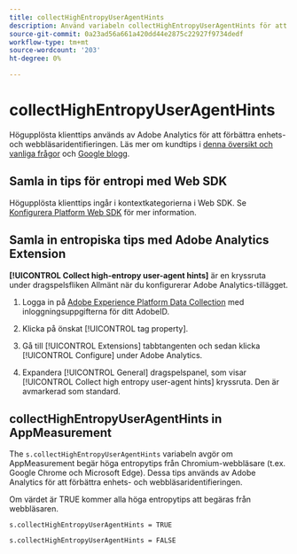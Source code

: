 ```yaml
---
title: collectHighEntropyUserAgentHints
description: Använd variabeln collectHighEntropyUserAgentHints för att avgöra om Adobe ska begära höga entropittips från Chromium-webbläsare (t.ex. Google Chrome och Microsoft Edge).
source-git-commit: 0a23ad56a661a420dd44e2875c22927f9734dedf
workflow-type: tm+mt
source-wordcount: '203'
ht-degree: 0%

---
```



# collectHighEntropyUserAgentHints

Högupplösta klienttips används av Adobe Analytics för att förbättra enhets- och webbläsaridentifieringen. Läs mer om kundtips i [denna översikt och vanliga frågor](/help/technotes/client-hints.md) och [Google blogg](https://web.dev/user-agent-client-hints/).

## Samla in tips för entropi med Web SDK

Högupplösta klienttips ingår i kontextkategorierna i Web SDK. Se [Konfigurera Platform Web SDK](https://experienceleague.adobe.com/docs/experience-platform/edge/fundamentals/configuring-the-sdk.html?lang=en) för mer information.

## Samla in entropiska tips med Adobe Analytics Extension

**[!UICONTROL Collect high-entropy user-agent hints]** är en kryssruta under dragspelsfliken Allmänt när du konfigurerar Adobe Analytics-tillägget.

1. Logga in på [Adobe Experience Platform Data Collection](https://experience.adobe.com/#/@adobepm/data-collection) med inloggningsuppgifterna för ditt AdobeID.

1. Klicka på önskat [!UICONTROL tag property].

1. Gå till [!UICONTROL Extensions] tabbtangenten och sedan klicka [!UICONTROL Configure] under Adobe Analytics.

1. Expandera [!UICONTROL General] dragspelspanel, som visar [!UICONTROL Collect high entropy user-agent hints] kryssruta. Den är avmarkerad som standard.

## collectHighEntropyUserAgentHints in AppMeasurement

The `s.collectHighEntropyUserAgentHints` variabeln avgör om AppMeasurement begär höga entropytips från Chromium-webbläsare (t.ex. Google Chrome och Microsoft Edge). Dessa tips används av Adobe Analytics för att förbättra enhets- och webbläsaridentifieringen.

Om värdet är TRUE kommer alla höga entropytips att begäras från webbläsaren.

`s.collectHighEntropyUserAgentHints = TRUE`

`s.collectHighEntropyUserAgentHints = FALSE`